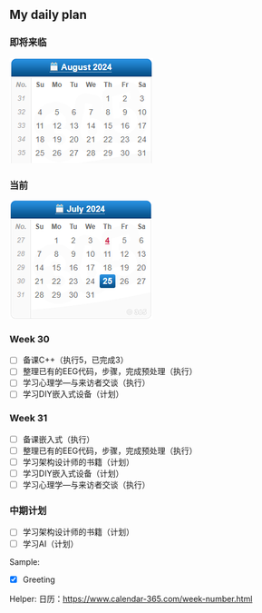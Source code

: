 ## My daily plan

### 即将来临

![](refs_pic/Current_works/1721955493919.png)

### 当前

![](refs_pic/Current_works/1721955523040.png)



### Week 30

- [ ] 备课C++（执行5，已完成3）
- [ ] 整理已有的EEG代码，步骤，完成预处理（执行）
- [ ] 学习心理学—与来访者交谈（执行）
- [ ] 学习DIY嵌入式设备（计划）

### Week 31

- [ ] 备课嵌入式（执行）
- [ ] 整理已有的EEG代码，步骤，完成预处理（执行）
- [ ] 学习架构设计师的书籍（计划）
- [ ] 学习DIY嵌入式设备（计划）
- [ ] 学习心理学—与来访者交谈（执行）

### 中期计划

- [ ] 学习架构设计师的书籍（计划）
- [ ] 学习AI（计划）

Sample: 
- [x] Greeting

Helper:
日历：https://www.calendar-365.com/week-number.html

